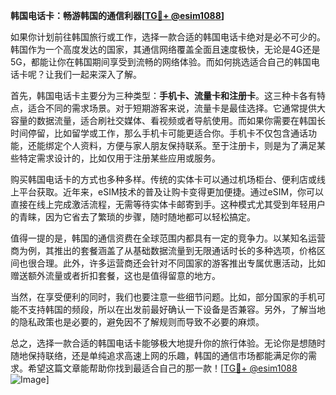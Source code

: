 **韩国电话卡：畅游韩国的通信利器[[TG💪+ @esim1088](https://t.me/s/esim1088)]**

如果你计划前往韩国旅行或工作，选择一款合适的韩国电话卡绝对是必不可少的。韩国作为一个高度发达的国家，其通信网络覆盖全面且速度极快，无论是4G还是5G，都能让你在韩国期间享受到流畅的网络体验。而如何挑选适合自己的韩国电话卡呢？让我们一起来深入了解。

首先，韩国电话卡主要分为三种类型：**手机卡、流量卡和注册卡**。这三种卡各有特点，适合不同的需求场景。对于短期游客来说，流量卡是最佳选择。它通常提供大容量的数据流量，适合刷社交媒体、看视频或者导航使用。而如果你需要在韩国长时间停留，比如留学或工作，那么手机卡可能更适合你。手机卡不仅包含通话功能，还能绑定个人资料，方便与家人朋友保持联系。至于注册卡，则是为了满足某些特定需求设计的，比如仅用于注册某些应用或服务。

购买韩国电话卡的方式也多种多样。传统的实体卡可以通过机场柜台、便利店或线上平台获取。近年来，eSIM技术的普及让购卡变得更加便捷。通过eSIM，你可以直接在线上完成激活流程，无需等待实体卡邮寄到手。这种模式尤其受到年轻用户的青睐，因为它省去了繁琐的步骤，随时随地都可以轻松搞定。

值得一提的是，韩国的通信资费在全球范围内都具有一定的竞争力。以某知名运营商为例，其推出的套餐涵盖了从基础数据流量到无限通话时长的多种选项，价格区间也很合理。此外，许多运营商还会针对不同国家的游客推出专属优惠活动，比如赠送额外流量或者折扣套餐，这也是值得留意的地方。

当然，在享受便利的同时，我们也要注意一些细节问题。比如，部分国家的手机可能不支持韩国的频段，所以在出发前最好确认一下设备是否兼容。另外，了解当地的隐私政策也是必要的，避免因不了解规则而导致不必要的麻烦。

总之，选择一款合适的韩国电话卡能够极大地提升你的旅行体验。无论你是想随时随地保持联络，还是单纯追求高速上网的乐趣，韩国的通信市场都能满足你的需求。希望这篇文章能帮助你找到最适合自己的那一款！[[TG💪+ @esim1088](https://t.me/s/esim1088) ![Image](https://i.postimg.cc/4NQfJmqS/Snipaste-2025-05-13-00-14-12.png)]